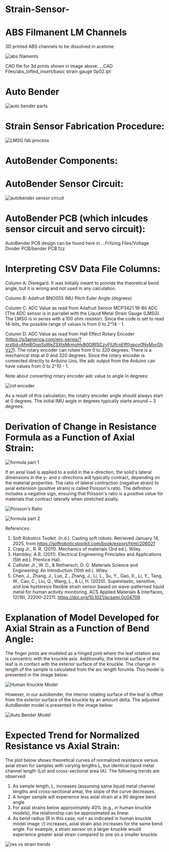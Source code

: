 # Strain-Sensor-

# ABS Filmanent LM Channels

3D printed ABS channels to be dissolved in acetone:  

![abs filaments](https://github.com/user-attachments/assets/2eabfff1-c124-45fa-aace-cf96298053ce)

CAD file for 3d prints shown in image above:  ...CAD Files/abs_lofted_insert/basic strain gauge 0p02.ipt

#  Auto Bender

![auto bender parts](https://github.com/user-attachments/assets/b4aeed2e-ea4c-4d33-b1a1-e9932a8000fc)


# Strain Sensor Fabrication Procedure:

![LMSG fab process](https://github.com/user-attachments/assets/2a36e296-50d9-46c9-a4cc-2bd47d94766a)


# AutoBender Components:



# AutoBender Sensor Circuit:

![autobender sensor circuit](https://github.com/user-attachments/assets/f643499c-9904-4688-a8c6-9883a8adff69)

# AutoBender PCB (which inlcudes sensor circuit and servo circuit):

AutoBender PCB design can be found here in ...Fritzing Files/Voltage Divider PCB/bender PCB.fzz

# Interpreting CSV Data File Columns:

Column A:  Disregard.  It was initially meant to provide the theoretical bend angle, but it is wrong and not used in any calculation.

Column B:  Adafruit BNO055 IMU Pitch Euler Angle (degrees)

Column C:  ADC Value as read from Adafruit Sensor MCP3421 18-Bit ADC (The ADC sensor is in parrallel with the Liquid Metal Strain Gauge (LMSG).  The LMSG is in series 			with a 100 ohm resistor).  Since the code is set to read 14-bits, the possible range of values is from 0 to 2^14 - 1.

Column D:  ADC Value as read from Hall Effect Rotary Encoder (https://p3america.com/erc-series/?srsltid=AfmBOoqSsWeZSXtsMrmoHyB0DRfSCzyFlUfcnEff0gpcv0NyMvrGhVz7).  The 		rotary encoder can rotate from 0 to 320 degrees.  There is a mechanical stop at 0 and 320 degrees.  Since the rotary encoder is connected directly to 			Arduino Uno, the adc output from the Arduino can have values from 0 to 2^10 - 1.  

Note about converting rotary encoder adc value to angle in degrees:  

![rot encoder](https://github.com/user-attachments/assets/7d459cf2-2cbf-4c0e-9d99-0efad03670a0)

As a result of this calculation, the rotatry encoder angle should always start at 0 degrees.  The initial IMU angle in degrees typically starts around ~ 3 degrees.  


# Derivation of Change in Resistance Formula as a Function of Axial Strain:

![formula part 1](https://github.com/user-attachments/assets/0d268b8c-dba1-49ee-b6d9-f33db160800e)

If an axial load is applied to a solid in the x-direction, the solid's lateral dimensions in the y- and z-directions will typically contract, depending on the material properties. The ratio of lateral contraction (negative strain) to axial extension (positive strain) is called Poisson's ratio. The definition includes a negative sign, ensuring that Poisson's ratio is a positive value for materials that contract laterally when stretched axially. 

![Poisson's Ratio](https://github.com/user-attachments/assets/228fb441-45f0-472e-9315-fb1b07e9e67f)

![formula part 2](https://github.com/user-attachments/assets/ca11f255-4441-4958-ac1b-f0a5a4bc7124)



References:  

1. Soft Robotics Toolkit. (n.d.). Casting soft robots. Retrieved January 14, 2025, 
	from https://softroboticstoolkit.com/book/export/html/206021
2. Craig Jr., R. R. (2011). Mechanics of materials (3rd ed.). Wiley.
3. Hambley, A.R. (2011). Electrical Engineering Principles and Applications (5th ed.).  Prentice Hall.
4. Callister Jr., W. D., & Rethwisch, D. G.  Materials Science and Engineering: An Introduction (10th ed.).  Wiley.
5. Chen, J., Zhang, J., Luo, Z., Zhang, J., Li, L., Su, Y., Gao, X., Li, Y., Tang, W., Cao, C., Liu, Q., Wang, L., & Li, H. (2020). 
	Superelastic, sensitive, and low hysteresis flexible strain sensor based on wave-patterned liquid metal for 
	human activity monitoring. ACS Applied Materials & Interfaces, 12(19), 22200–22211. 
	https://doi.org/10.1021/acsami.0c04709

# Explanation of Model Developed for Axial Strain as a Function of Bend Angle:

The finger joints are modeled as a hinged joint where the leaf rotation axis is concentric with the knuckle axis.  Additionally, the interial surface of the leaf is in contact with the exterior surface of the knuckle.  The change in length of the sample is calculated from the arc length forumla. This model is presented in the image below:

![Human Knuckle Model](https://github.com/user-attachments/assets/11474a39-39c7-4457-9c3a-eb9dbaa327fb)


However, in our autobender, the interior rotating surface of the leaf is offset from the exterior surface of the knuckle by an amount delta.  The adjusted AutoBender model is presented in the image below:  

![Auto Bender Model](https://github.com/user-attachments/assets/c1693872-65de-482c-af7a-460ffc5fbb39)

# Expected Trend for Normalized Resistance vs Axial Strain:

The plot below shows theoretical curves of normalized resistance versus axial strain for samples with varying lengths L, but identical liquid metal channel length (Lo) and cross-sectional area (A). The following trends are observed:

1.  As sample length, L, increases (assuming same liquid metal channel lengths and cross-sectional area), the slope of the curve decreases.
2.  A longer sample will experience less axial strain at a 90 degree bend angle
3.  For axial strains below approximately 40% (e.g., in human knuckle models), the relationship can be approximated as linear.
4.  As bend radius (R in this case, not r as indicated in human knuckle model image :/) increases, axial strain also increases for the same bend angle. For example, a strain sensor on a larger knuckle would experience greater axial strain compared to one on a smaller knuckle.  

![res vs strain trends](https://github.com/user-attachments/assets/f88a247b-96f5-4efe-886f-15be79454da8)





